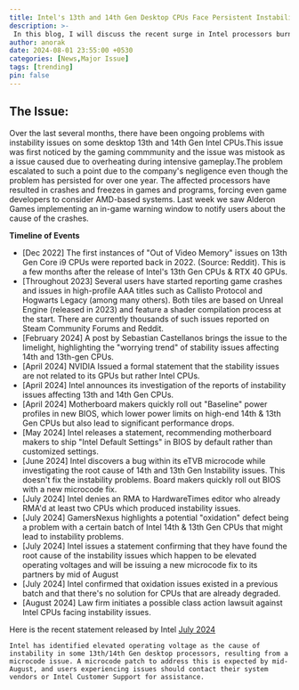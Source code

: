 ```yaml
---
title: Intel's 13th and 14th Gen Desktop CPUs Face Persistent Instability Woes
description: >-
 In this blog, I will discuss the recent surge in Intel processors burning out due to various causes.
author: anorak
date: 2024-08-01 23:55:00 +0530
categories: [News,Major Issue]
tags: [trending]
pin: false
---
```


## The Issue:


Over the last several months, there have been ongoing problems with instability issues on some desktop 13th and 14th Gen Intel CPUs.This issue was first noticed by the gaming commmunity and the issue was mistook as a issue caused due to overheating during intensive gameplay.The problem escalated to such a point due to the company's negligence even though the problem has persisted for over one year.
The affected processors have resulted in crashes and freezes in games and programs, forcing even game developers to consider AMD-based systems.
Last week we saw Alderon Games implementing an in-game warning window to notify users about the cause of the crashes.
 



**Timeline of Events**
- [Dec 2022] The first instances of "Out of Video Memory" issues on 13th Gen Core i9 CPUs were reported back in 2022. (Source: Reddit). This is a few months after the release of Intel's 13th Gen CPUs & RTX 40 GPUs.
- [Throughout 2023] Several users have started reporting game crashes and issues in high-profile AAA titles such as Callisto Protocol and Hogwarts Legacy (among many others). Both tiles are based on Unreal Engine (released in 2023) and feature a shader compilation process at the start. There are currently thousands of such issues reported on Steam Community Forums and Reddit.
- [February 2024] A post by Sebastian Castellanos brings the issue to the limelight, highlighting the "worrying trend" of stability issues affecting 14th and 13th-gen CPUs.
- [April 2024] NVIDIA Issued a formal statement that the stability issues are not related to its GPUs but rather Intel CPUs.
- [April 2024] Intel announces its investigation of the reports of instability issues affecting 13th and 14th Gen CPUs.
- [April 2024] Motherboard makers quickly roll out "Baseline" power profiles in new BIOS, which lower power limits on high-end 14th & 13th Gen CPUs but also lead to significant performance drops.
- [May 2024] Intel releases a statement, recommending motherboard makers to ship "Intel Default Settings" in BIOS by default rather than customized settings.
- [June 2024] Intel discovers a bug within its eTVB microcode while investigating the root cause of 14th and 13th Gen Instability issues. This doesn't fix the instability problems. Board makers quickly roll out BIOS with a new microcode fix.
- [July 2024] Intel denies an RMA to HardwareTimes editor who already RMA'd at least two CPUs which produced instability issues.
- [July 2024] GamersNexus highlights a potential "oxidation" defect being a problem with a certain batch of Intel 14th & 13th Gen CPUs that might lead to instability problems.
- [July 2024] Intel issues a statement confirming that they have found the root cause of the instability issues which happen to be elevated operating voltages and will be issuing a new microcode fix to its partners by mid of August
- [July 2024] Intel confirmed that oxidation issues existed in a previous batch and that there's no solution for CPUs that are already degraded.
- [August 2024] Law firm initiates a possible class action lawsuit against Intel CPUs facing instability issues.


Here is the recent statement released by Intel [July 2024](https://community.intel.com/t5/Processors/July-2024-Update-on-Instability-Reports-on-Intel-Core-13th-and/m-p/1617113#M74792)

```
Intel has identified elevated operating voltage as the cause of instability in some 13th/14th Gen desktop processors, resulting from a microcode issue. A microcode patch to address this is expected by mid-August, and users experiencing issues should contact their system vendors or Intel Customer Support for assistance.
```

